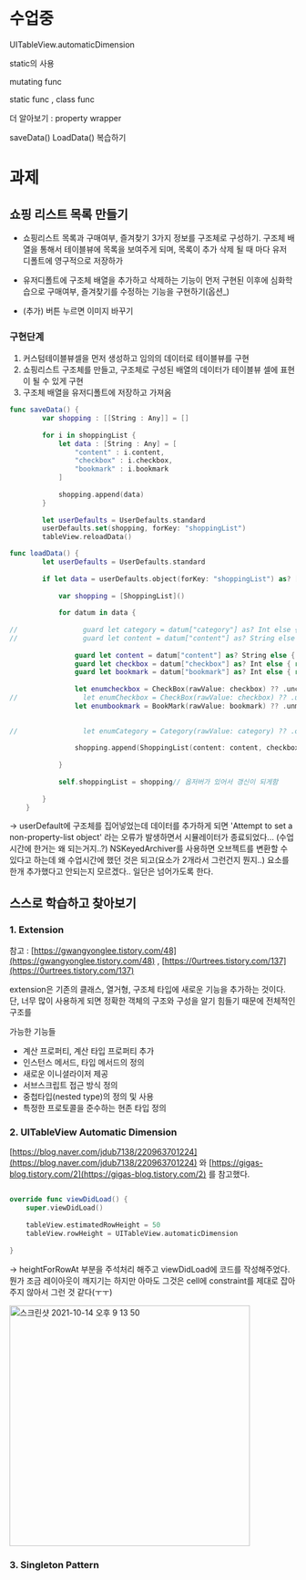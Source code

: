 # 수업중

UITableView.automaticDimension

static의 사용

mutating func

static func , class func

더 알아보기 : property wrapper

saveData() LoadData() 복습하기

# 과제

## 쇼핑 리스트 목록 만들기

- 쇼핑리스트 목록과 구매여부, 즐겨찾기 3가지 정보를 구조체로 구성하기. 구조체 배열을 통해서 테이블뷰에 목록을 보여주게 되며, 목록이 추가 삭제 될 때 마다 유저 디폴트에 영구적으로 저장하가
- 유저디폴트에 구조체 배열을 추가하고 삭제하는 기능이 먼저 구현된 이후에 심화학습으로 구매여부, 즐겨찾기를 수정하는 기능을 구현하기(옵션_)

- (추가) 버튼 누르면 이미지 바꾸기

### 구현단계

1. 커스텀테이블뷰셀을 먼저 생성하고 임의의 데이터로 테이블뷰를 구현
2. 쇼핑리스트 구조체를 만들고, 구조체로 구성된 배열의 데이터가 테이블뷰 셀에 표현이 될 수 있게 구현
3. 구조체 배열을 유저디폴트에 저장하고 가져옴

```swift
func saveData() {
        var shopping : [[String : Any]] = []
        
        for i in shoppingList {
            let data : [String : Any] = [
                "content" : i.content,
                "checkbox" : i.checkbox,
                "bookmark" : i.bookmark
            ]
            
            shopping.append(data)
        }
        
        let userDefaults = UserDefaults.standard
        userDefaults.set(shopping, forKey: "shoppingList")
        tableView.reloadData()

func loadData() {
        let userDefaults = UserDefaults.standard
        
        if let data = userDefaults.object(forKey: "shoppingList") as? [[String : Any]]{
            
            var shopping = [ShoppingList]()
            
            for datum in data {
                
//                guard let category = datum["category"] as? Int else { return }
//                guard let content = datum["content"] as? String else { return }
                
                guard let content = datum["content"] as? String else { return }
                guard let checkbox = datum["checkbox"] as? Int else { return }
                guard let bookmark = datum["bookmark"] as? Int else { return }
                
                let enumcheckbox = CheckBox(rawValue: checkbox) ?? .unchecked
//                let enumCheckbox = CheckBox(rawValue: checkbox) ?? .unchecked
                let enumbookmark = BookMark(rawValue: bookmark) ?? .unmarked

                
//                let enumCategory = Category(rawValue: category) ?? .others
                
                shopping.append(ShoppingList(content: content, checkbox: enumcheckbox, bookmark: enumbookmark))
                
            }
            
            self.shoppingList = shopping// 옵저버가 있어서 갱신이 되게함
            
        }
    }
```

→ userDefault에 구조체를 집어넣었는데 데이터를 추가하게 되면 'Attempt to set a non-property-list object' 라는 오류가 발생하면서 시뮬레이터가 종료되었다... (수업시간에 한거는 왜 되는거지..?) NSKeyedArchiver를 사용하면 오브젝트를 변환할 수 있다고 하는데 왜 수업시간에 했던 것은 되고(요소가 2개라서 그런건지 뭔지..) 요소를 한개 추가했다고 안되는지 모르겠다.. 일단은 넘어가도록 한다.

## 스스로 학습하고 찾아보기

### 1. Extension

참고 : [https://gwangyonglee.tistory.com/48](https://gwangyonglee.tistory.com/48) , [https://0urtrees.tistory.com/137](https://0urtrees.tistory.com/137)

extension은 기존의 클래스, 열거형, 구조체 타입에 새로운 기능을 추가하는 것이다. 단, 너무 많이 사용하게 되면 정확한 객체의 구조와 구성을 알기 힘들기 때문에 전체적인 구조를 

가능한 기능들

- 계산 프로퍼티, 계산 타입 프로퍼티 추가
- 인스턴스 메서드, 타입 메서드의 정의
- 새로운 이니셜라이저 제공
- 서브스크립트 접근 방식 정의
- 중첩타입(nested type)의 정의 및 사용
- 특정한 프로토콜을 준수하는 현존 타입 정의

### 2. UITableView Automatic Dimension

[https://blog.naver.com/jdub7138/220963701224](https://blog.naver.com/jdub7138/220963701224) 와 [https://gigas-blog.tistory.com/2](https://gigas-blog.tistory.com/2) 를 참고했다.

```swift

override func viewDidLoad() {
    super.viewDidLoad()
    
    tableView.estimatedRowHeight = 50
    tableView.rowHeight = UITableView.automaticDimension
        
}
```

→ heightForRowAt 부분을 주석처리 해주고 viewDidLoad에 코드를 작성해주었다. 뭔가 조금 레이아웃이 깨지기는 하지만 아마도 그것은 cell에 constraint를 제대로 잡아주지 않아서 그런 것 같다(ㅜㅜ)

<img width="422" alt="스크린샷 2021-10-14 오후 9 13 50" src="https://user-images.githubusercontent.com/61327153/137344080-0550ec56-6447-4856-9f4f-743cf73b4d56.png">

### 3. Singleton Pattern
